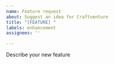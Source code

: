 ```yaml
---
name: Feature request
about: Suggest an idea for Craftventure
title: "[FEATURE] "
labels: enhancement
assignees: ''

---
```


Describe your new feature
